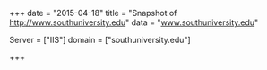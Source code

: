 
+++
date = "2015-04-18"
title = "Snapshot of http://www.southuniversity.edu"
data = "www.southuniversity.edu"

Server = ["IIS"]
domain = ["southuniversity.edu"]


+++
#
